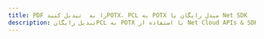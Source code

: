 ---title: PDF را به  تبدیل کنیدPOTX، PCL به POTX مبدل رایگان یا Net SDKdescription: تبدیل رایگانPCL به POTX با استفاده از Net Cloud APIs & SDK همچنین اسناد PDF را در Cloud ایجاد، ویرایش و رندر کنید.---